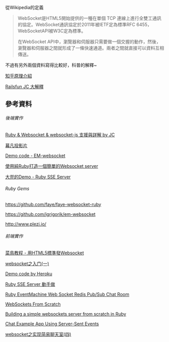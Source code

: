 從Wikipedia的定義
> WebSocket是HTML5開始提供的一種在單個 TCP 連線上進行全雙工通訊的協定。WebSocket通訊協定於2011年被IETF定為標準RFC 6455，WebSocketAPI被W3C定為標準。
>
> 在WebSocket API中，瀏覽器和伺服器只需要做一個交握的動作，然後，瀏覽器和伺服器之間就形成了一條快速通道。兩者之間就直接可以資料互相傳送。

不過有另外兩個資料寫得比較好，科普的解釋~

[知乎原理介紹](https://www.zhihu.com/question/20215561)

[Railsfun JC 大解釋](http://railsfun.tw/t/rails-websocket/498/3)


## 參考資料

###### 後端實作

[Ruby & Websocket & websocket-js 支援與詳解 by JC](http://jokercatz.blogspot.tw/2013/04/ruby-websocket.html)

[幕凡投影片](http://www.slideshare.net/ryudoawaru/rt28-29828529)

[Demo code - EM-websocket](https://blog.engineyard.com/2013/getting-started-with-ruby-and-websockets)

[使用純Ruby打造一個簡單的Websocket server](http://blog.liveneeq.com/tech/2015/12/16/simple-websocket-server-in-ruby.html)

[大兜的Demo - Ruby SSE Server](http://tonytonyjan.net/2015/11/05/concurrent-ruby/)


###### Ruby Gems

https://github.com/faye/faye-websocket-ruby

https://github.com/igrigorik/em-websocket

http://www.plezi.io/


###### 前端實作

[菜鳥教程 - 用HTML5標準發Websocket](http://www.runoob.com/html/html5-websocket.html)

[websocket之入门(一)](https://www.rails365.net/articles/websocket-zhi-ru-men-yi)



[Demo code by Heroku](https://devcenter.heroku.com/articles/ruby-websockets)





[Ruby SSE Server 動手做](http://tonytonyjan.net/2015/11/05/concurrent-ruby/)

[Ruby EventMachine Web Socket Redis Pub/Sub Chat Room](http://ericlondon.com/2014/03/04/ruby-eventmachine-web-socket-redis-pub-sub-chat-room.html)

[WebSockets From Scratch](https://blog.pusher.com/websockets-from-scratch/)

[Building a simple websockets server from scratch in Ruby](http://blog.honeybadger.io/building-a-simple-websockets-server-from-scratch-in-ruby/)

[Chat Example App Using Server-Sent Events](https://robots.thoughtbot.com/chat-example-app-using-server-sent-events)

[websocket之实现简易聊天室(四)](https://www.rails365.net/articles/websocket-zhi-shi-xian-jian-yi-liao-tian-shi-si)
